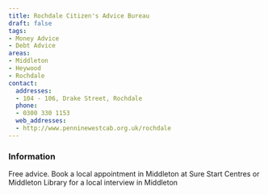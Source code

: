 ```yaml
---
title: Rochdale Citizen's Advice Bureau
draft: false
tags:
- Money Advice
- Debt Advice
areas:
- Middleton
- Heywood
- Rochdale
contact:
  addresses:
  - 104 - 106, Drake Street, Rochdale
  phone:
  - 0300 330 1153
  web_addresses:
  - http://www.penninewestcab.org.uk/rochdale
---
```


### Information
Free advice. Book a local appointment in Middleton 
at Sure Start Centres or Middleton Library for a
local interview in Middleton
